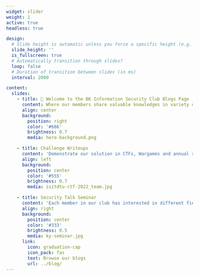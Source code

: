 ```yaml
---
widget: slider
weight: 1
active: true
headless: true

design:
  # Slide height is automatic unless you force a specific height (e.g. '400px')
  slide_height: ''
  is_fullscreen: true
  # Automatically transition through slides?
  loop: false
  # Duration of transition between slides (in ms)
  interval: 2000

content:
  slides:
    - title: 👋 Welcome to the BK Information Security Club Blogs Page
      content: Where our members share valuable knowledges in variety of security sectors like *Cryptogrpahy, Web Exploitation, Binary Exploitation, Reverse Engineering* and more.
      align: center
      background:
        position: right
        color: '#666'
        brightness: 0.7
        media: hero-background.png

    - title: Challenge Writeups
      content: 'Demonstrate our solution in CTFs, Wargames and annual security competitions likes *Flare-on, NSUCrypto, etc.*'
      align: left
      background:
        position: center
        color: '#555'
        brightness: 0.7
        media: isitdtu-ctf-2022_team.jpg

    - title: Security Talk Seminar
      content: 'Each member in our club has interested in different fields in cyber security. And we are all eager to share about what we have researched and studied.'
      align: right
      background:
        position: center
        color: '#333'
        brightness: 0.5
        media: ky-seminar.jpg
      link:
        icon: graduation-cap
        icon_pack: fas
        text: Browse our blogs
        url: ../blog/
---
```

